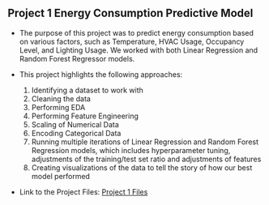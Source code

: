 ## Project 1 Energy Consumption Predictive Model

  - The purpose of this project was to predict energy consumption based on various factors, such as Temperature, HVAC Usage, Occupancy Level, and Lighting Usage. We worked with both Linear Regression and Random Forest Regressor models.
    
  - This project highlights the following approaches:
    
      1) Identifying a dataset to work with
      2) Cleaning the data
      3) Performing EDA
      4) Performing Feature Engineering
      5) Scaling of Numerical Data
      6) Encoding Categorical Data
      7) Running multiple iterations of Linear Regression and Random Forest Regression models, which includes hyperparameter tuning, adjustments of the training/test set ratio and adjustments of features
      8) Creating visualizations of the data to tell the story of how our best model performed
   
- Link to the Project Files: [Project 1 Files](https://github.com/meierd1809/DSC-450-Applied-Data-Science/tree/main/Projects/Project%201)
